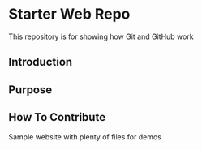 # Starter Web Repo

This repository is for showing how Git and GitHub work

## Introduction

## Purpose

## How To Contribute

Sample website with plenty of files for demos